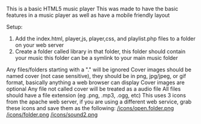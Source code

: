 This is a basic HTML5 music player
This was made to have the basic features in a music player as well as have a mobile friendly layout

Setup:
1. Add the index.html, player,js, player,css, and playlist.php files to a folder on your web server
2. Create a folder called library in that folder, this folder should contain your music
this folder can be a symlink to your main music folder

Any files/folders starting with a "." will be ignored
Cover images should be named cover (not case sensitive), they should be in png, jpg/jpeg, or gif format, basically anything a web browser can display
Cover images are optional
Any file not called cover will be treated as a audio file
All files should have a file extension (eg .png, .mp3, .ogg, etc)
This uses 3 icons from the apache web server, if you are using a different web service, grab these icons and save them as the following:
<a href="http://www.apache.org/icons/open.folder.png" target="_blank">/icons/open.folder.png</a>
<a href="http://www.apache.org/icons/folder.png" target="_blank">/icons/folder.png</a>
<a href="http://www.apache.org/icons/sound2.png" target="_blank">/icons/sound2.png</a>
